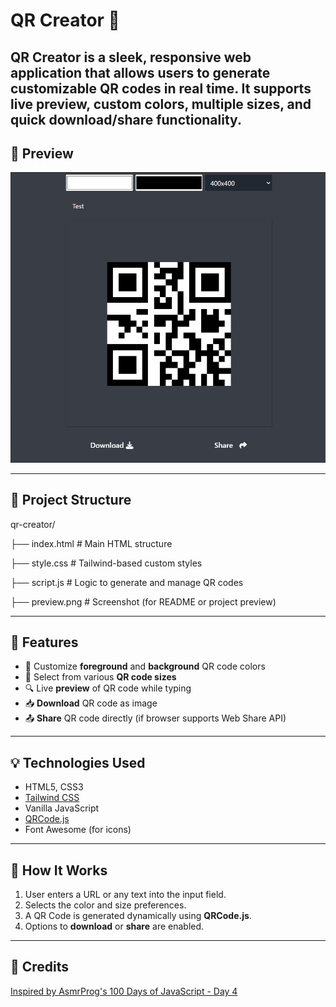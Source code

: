 # QR Creator 🎯

**QR Creator** is a sleek, responsive web application that allows users to generate customizable QR codes in real time. 
It supports live preview, custom colors, multiple sizes, and quick download/share functionality. 
---

## 📸 Preview

![QR Creator Preview](./preview.png)

---

## 📂 Project Structure
qr-creator/

├── index.html # Main HTML structure

├── style.css # Tailwind-based custom styles

├── script.js # Logic to generate and manage QR codes

├── preview.png # Screenshot (for README or project preview)


---

## 🚀 Features

- 🎨 Customize **foreground** and **background** QR code colors
- 📏 Select from various **QR code sizes**
- 🔍 Live **preview** of QR code while typing
- 📥 **Download** QR code as image
- 📤 **Share** QR code directly (if browser supports Web Share API)

---

## 💡 Technologies Used

- HTML5, CSS3
- [Tailwind CSS](https://tailwindcss.com/)
- Vanilla JavaScript
- [QRCode.js](https://cdnjs.com/libraries/qrcodejs)
- Font Awesome (for icons)

---

## 🧠 How It Works

1. User enters a URL or any text into the input field.
2. Selects the color and size preferences.
3. A QR Code is generated dynamically using **QRCode.js**.
4. Options to **download** or **share** are enabled.

---

## 🧠 Credits
[Inspired by AsmrProg's 100 Days of JavaScript - Day 4](https://github.com/AsmrProg-YT/100-days-of-javascript/tree/master/Day%20%2304%20-%20QR%20Code%20Generator)